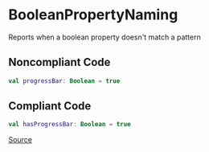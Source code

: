 # BooleanPropertyNaming

Reports when a boolean property doesn't match a pattern

## Noncompliant Code

```kotlin
val progressBar: Boolean = true
```
## Compliant Code

```kotlin
val hasProgressBar: Boolean = true
```

[Source](https://arturbosch.github.io/detekt/naming.html#booleanpropertynaming)
